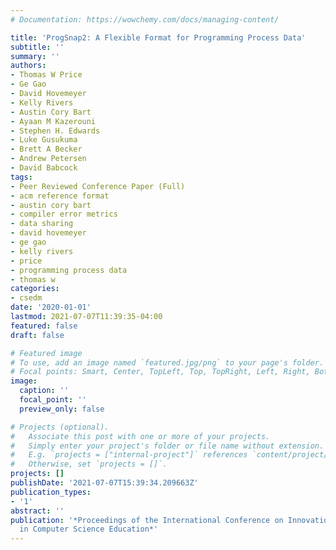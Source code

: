```yaml
---
# Documentation: https://wowchemy.com/docs/managing-content/

title: 'ProgSnap2: A Flexible Format for Programming Process Data'
subtitle: ''
summary: ''
authors:
- Thomas W Price
- Ge Gao
- David Hovemeyer
- Kelly Rivers
- Austin Cory Bart
- Ayaan M Kazerouni
- Stephen H. Edwards
- Luke Gusukuma
- Brett A Becker
- Andrew Petersen
- David Babcock
tags:
- Peer Reviewed Conference Paper (Full)
- acm reference format
- austin cory bart
- compiler error metrics
- data sharing
- david hovemeyer
- ge gao
- kelly rivers
- price
- programming process data
- thomas w
categories:
- csedm
date: '2020-01-01'
lastmod: 2021-07-07T11:39:35-04:00
featured: false
draft: false

# Featured image
# To use, add an image named `featured.jpg/png` to your page's folder.
# Focal points: Smart, Center, TopLeft, Top, TopRight, Left, Right, BottomLeft, Bottom, BottomRight.
image:
  caption: ''
  focal_point: ''
  preview_only: false

# Projects (optional).
#   Associate this post with one or more of your projects.
#   Simply enter your project's folder or file name without extension.
#   E.g. `projects = ["internal-project"]` references `content/project/deep-learning/index.md`.
#   Otherwise, set `projects = []`.
projects: []
publishDate: '2021-07-07T15:39:34.209663Z'
publication_types:
- '1'
abstract: ''
publication: '*Proceedings of the International Conference on Innovation and Technology
  in Computer Science Education*'
---
```

